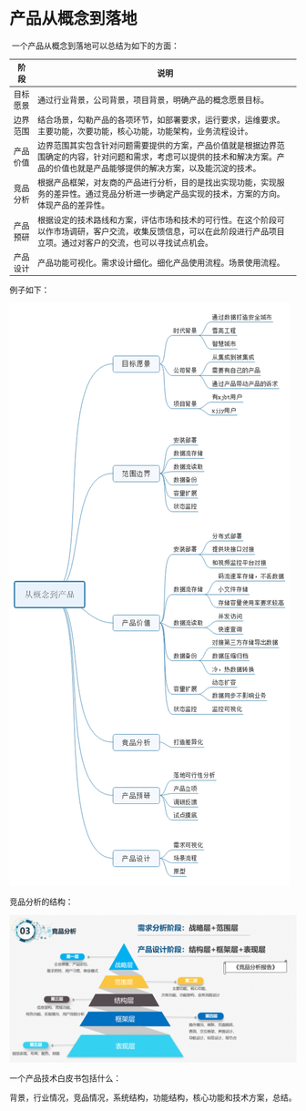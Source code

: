 # 产品从概念到落地

​		一个产品从概念到落地可以总结为如下的方面：		

| 阶 段    | 说明                                                         |
| -------- | ------------------------------------------------------------ |
| 目标愿景 | 通过行业背景，公司背景，项目背景，明确产品的概念愿景目标。   |
| 边界范围 | 结合场景，勾勒产品的各项环节，如部署要求，运行要求，运维要求。主要功能，次要功能，核心功能，功能架构，业务流程设计。 |
| 产品价值 | 边界范围其实包含针对问题需要提供的方案，产品价值就是根据边界范围确定的内容，针对问题和需求，考虑可以提供的技术和解决方案。产品的价值也就是产品能够提供的解决方案，以及能沉淀的技术。 |
| 竞品分析 | 根据产品框架，对友商的产品进行分析，目的是找出实现功能，实现服务的差异性。通过竞品分析进一步确定产品实现的技术，方案的方向。体现产品的差异性。 |
| 产品预研 | 根据设定的技术路线和方案，评估市场和技术的可行性。在这个阶段可以作市场调研，客户交流，收集反馈信息，可以在此阶段进行产品项目立项。通过对客户的交流，也可以寻找试点机会。 |
| 产品设计 | 产品功能可视化。需求设计细化。细化产品使用流程。场景使用流程。 |

例子如下：

![](..\materials\从概念到产品.png)

竞品分析的结构：

![](..\materials\竞品分析的结构.png)

一个产品技术白皮书包括什么：

背景，行业情况，竞品情况，系统结构，功能结构，核心功能和技术方案，总结。
